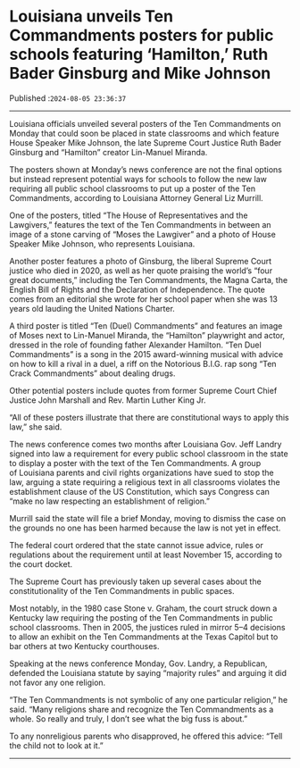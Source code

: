 # Louisiana unveils Ten Commandments posters for public schools featuring ‘Hamilton,’ Ruth Bader Ginsburg and Mike Johnson

Published :`2024-08-05 23:36:37`

---

Louisiana officials unveiled several posters of the Ten Commandments on Monday that could soon be placed in state classrooms and which feature House Speaker Mike Johnson, the late Supreme Court Justice Ruth Bader Ginsburg and “Hamilton” creator Lin-Manuel Miranda.

The posters shown at Monday’s news conference are not the final options but instead represent potential ways for schools to follow the new law requiring all public school classrooms to put up a poster of the Ten Commandments, according to Louisiana Attorney General Liz Murrill.

One of the posters, titled “The House of Representatives and the Lawgivers,” features the text of the Ten Commandments in between an image of a stone carving of “Moses the Lawgiver” and a photo of House Speaker Mike Johnson, who represents Louisiana.

Another poster features a photo of Ginsburg, the liberal Supreme Court justice who died in 2020, as well as her quote praising the world’s “four great documents,” including the Ten Commandments, the Magna Carta, the English Bill of Rights and the Declaration of Independence. The quote comes from an editorial she wrote for her school paper when she was 13 years old lauding the United Nations Charter.

A third poster is titled “Ten (Duel) Commandments” and features an image of Moses next to Lin-Manuel Miranda, the “Hamilton” playwright and actor, dressed in the role of founding father Alexander Hamilton. “Ten Duel Commandments” is a song in the 2015 award-winning musical with advice on how to kill a rival in a duel, a riff on the Notorious B.I.G. rap song “Ten Crack Commandments” about dealing drugs.

Other potential posters include quotes from former Supreme Court Chief Justice John Marshall and Rev. Martin Luther King Jr.

“All of these posters illustrate that there are constitutional ways to apply this law,” she said.

The news conference comes two months after Louisiana Gov. Jeff Landry signed into law a requirement for every public school classroom in the state to display a poster with the text of the Ten Commandments. A group of Louisiana parents and civil rights organizations have sued to stop the law, arguing a state requiring a religious text in all classrooms violates the establishment clause of the US Constitution, which says Congress can “make no law respecting an establishment of religion.”

Murrill said the state will file a brief Monday, moving to dismiss the case on the grounds no one has been harmed because the law is not yet in effect.

The federal court ordered that the state cannot issue advice, rules or regulations about the requirement until at least November 15, according to the court docket.

The Supreme Court has previously taken up several cases about the constitutionality of the Ten Commandments in public spaces.

Most notably, in the 1980 case Stone v. Graham, the court struck down a Kentucky law requiring the posting of the Ten Commandments in public school classrooms. Then in 2005, the justices ruled in mirror 5–4 decisions to allow an exhibit on the Ten Commandments at the Texas Capitol but to bar others at two Kentucky courthouses.

Speaking at the news conference Monday, Gov. Landry, a Republican, defended the Louisiana statute by saying “majority rules” and arguing it did not favor any one religion.

“The Ten Commandments is not symbolic of any one particular religion,” he said. “Many religions share and recognize the Ten Commandments as a whole. So really and truly, I don’t see what the big fuss is about.”

To any nonreligious parents who disapproved, he offered this advice: “Tell the child not to look at it.”

---

